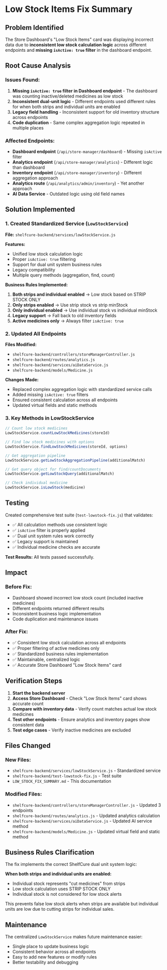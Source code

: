 # Low Stock Items Fix Summary

## Problem Identified

The Store Dashboard's "Low Stock Items" card was displaying incorrect data due to **inconsistent low stock calculation logic** across different endpoints and **missing `isActive: true` filter** in the dashboard endpoint.

## Root Cause Analysis

### Issues Found:

1. **Missing `isActive: true` filter in Dashboard endpoint** - The dashboard was counting inactive/deleted medicines as low stock
2. **Inconsistent dual-unit logic** - Different endpoints used different rules for when both strips and individual units are enabled
3. **Legacy field handling** - Inconsistent support for old inventory structure across endpoints
4. **Code duplication** - Same complex aggregation logic repeated in multiple places

### Affected Endpoints:

- **Dashboard endpoint** (`/api/store-manager/dashboard`) - Missing `isActive` filter
- **Analytics endpoint** (`/api/store-manager/analytics`) - Different logic than dashboard
- **Inventory endpoint** (`/api/store-manager/inventory`) - Different aggregation approach
- **Analytics route** (`/api/analytics/admin/inventory`) - Yet another approach
- **AI Data Service** - Outdated logic using old field names

## Solution Implemented

### 1. Created Standardized Service (`LowStockService`)

**File:** `shelfcure-backend/services/lowStockService.js`

**Features:**
- Unified low stock calculation logic
- Proper `isActive: true` filtering
- Support for dual unit system business rules
- Legacy compatibility
- Multiple query methods (aggregation, find, count)

**Business Rules Implemented:**
1. **Both strips and individual enabled** → Low stock based on STRIP STOCK ONLY
2. **Only strips enabled** → Use strip stock vs strip minStock
3. **Only individual enabled** → Use individual stock vs individual minStock
4. **Legacy support** → Fall back to old inventory fields
5. **Active medicines only** → Always filter `isActive: true`

### 2. Updated All Endpoints

**Files Modified:**
- `shelfcure-backend/controllers/storeManagerController.js`
- `shelfcure-backend/routes/analytics.js`
- `shelfcure-backend/services/aiDataService.js`
- `shelfcure-backend/models/Medicine.js`

**Changes Made:**
- Replaced complex aggregation logic with standardized service calls
- Added missing `isActive: true` filters
- Ensured consistent calculation across all endpoints
- Updated virtual fields and static methods

### 3. Key Methods in LowStockService

```javascript
// Count low stock medicines
LowStockService.countLowStockMedicines(storeId)

// Find low stock medicines with options
LowStockService.findLowStockMedicines(storeId, options)

// Get aggregation pipeline
LowStockService.getLowStockAggregationPipeline(additionalMatch)

// Get query object for find/countDocuments
LowStockService.getLowStockQuery(additionalMatch)

// Check individual medicine
LowStockService.isLowStock(medicine)
```

## Testing

Created comprehensive test suite (`test-lowstock-fix.js`) that validates:
- ✅ All calculation methods use consistent logic
- ✅ `isActive` filter is properly applied
- ✅ Dual unit system rules work correctly
- ✅ Legacy support is maintained
- ✅ Individual medicine checks are accurate

**Test Results:** All tests passed successfully.

## Impact

### Before Fix:
- Dashboard showed incorrect low stock count (included inactive medicines)
- Different endpoints returned different results
- Inconsistent business logic implementation
- Code duplication and maintenance issues

### After Fix:
- ✅ Consistent low stock calculation across all endpoints
- ✅ Proper filtering of active medicines only
- ✅ Standardized business rules implementation
- ✅ Maintainable, centralized logic
- ✅ Accurate Store Dashboard "Low Stock Items" card

## Verification Steps

1. **Start the backend server**
2. **Access Store Dashboard** - Check "Low Stock Items" card shows accurate count
3. **Compare with inventory data** - Verify count matches actual low stock medicines
4. **Test other endpoints** - Ensure analytics and inventory pages show consistent data
5. **Test edge cases** - Verify inactive medicines are excluded

## Files Changed

### New Files:
- `shelfcure-backend/services/lowStockService.js` - Standardized service
- `shelfcure-backend/test-lowstock-fix.js` - Test suite
- `LOW_STOCK_FIX_SUMMARY.md` - This documentation

### Modified Files:
- `shelfcure-backend/controllers/storeManagerController.js` - Updated 3 endpoints
- `shelfcure-backend/routes/analytics.js` - Updated analytics calculation
- `shelfcure-backend/services/aiDataService.js` - Updated AI service method
- `shelfcure-backend/models/Medicine.js` - Updated virtual field and static method

## Business Rules Clarification

The fix implements the correct ShelfCure dual unit system logic:

**When both strips and individual units are enabled:**
- Individual stock represents "cut medicines" from strips
- Low stock calculation uses STRIP STOCK ONLY
- Individual stock is not considered for low stock alerts

This prevents false low stock alerts when strips are available but individual units are low due to cutting strips for individual sales.

## Maintenance

The centralized `LowStockService` makes future maintenance easier:
- Single place to update business logic
- Consistent behavior across all endpoints
- Easy to add new features or modify rules
- Better testability and debugging

